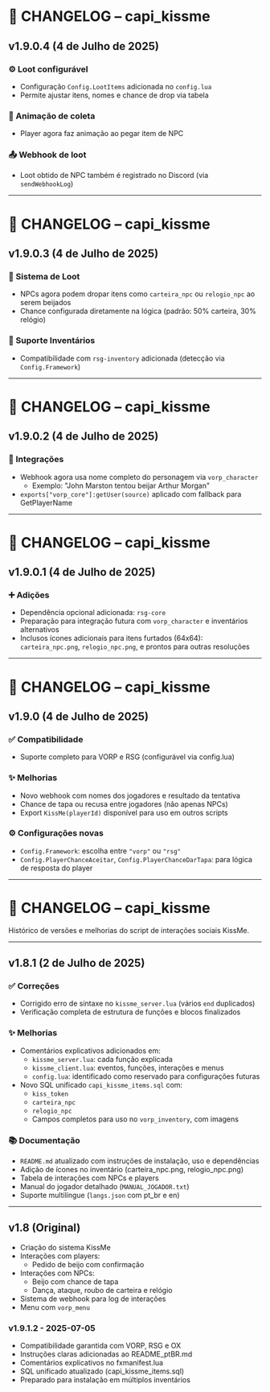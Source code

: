 # 📜 CHANGELOG – capi_kissme


## v1.9.0.4 (4 de Julho de 2025)

### ⚙️ Loot configurável
- Configuração `Config.LootItems` adicionada no `config.lua`
- Permite ajustar itens, nomes e chance de drop via tabela

### 🧙 Animação de coleta
- Player agora faz animação ao pegar item de NPC

### 📤 Webhook de loot
- Loot obtido de NPC também é registrado no Discord (via `sendWebhookLog`)

---
# 📜 CHANGELOG – capi_kissme


## v1.9.0.3 (4 de Julho de 2025)

### 🎁 Sistema de Loot
- NPCs agora podem dropar itens como `carteira_npc` ou `relogio_npc` ao serem beijados
- Chance configurada diretamente na lógica (padrão: 50% carteira, 30% relógio)

### 🧩 Suporte Inventários
- Compatibilidade com `rsg-inventory` adicionada (detecção via `Config.Framework`)

---
# 📜 CHANGELOG – capi_kissme


## v1.9.0.2 (4 de Julho de 2025)

### 🔗 Integrações
- Webhook agora usa nome completo do personagem via `vorp_character`
  - Exemplo: "John Marston tentou beijar Arthur Morgan"
- `exports["vorp_core"]:getUser(source)` aplicado com fallback para GetPlayerName


---
# 📜 CHANGELOG – capi_kissme


## v1.9.0.1 (4 de Julho de 2025)

### ➕ Adições
- Dependência opcional adicionada: `rsg-core`
- Preparação para integração futura com `vorp_character` e inventários alternativos
- Inclusos ícones adicionais para itens furtados (64x64): `carteira_npc.png`, `relogio_npc.png`, e prontos para outras resoluções


---
# 📜 CHANGELOG – capi_kissme


## v1.9.0 (4 de Julho de 2025)

### ✅ Compatibilidade
- Suporte completo para VORP e RSG (configurável via config.lua)

### ✨ Melhorias
- Novo webhook com nomes dos jogadores e resultado da tentativa
- Chance de tapa ou recusa entre jogadores (não apenas NPCs)
- Export `KissMe(playerId)` disponível para uso em outros scripts

### ⚙️ Configurações novas
- `Config.Framework`: escolha entre `"vorp"` ou `"rsg"`
- `Config.PlayerChanceAceitar`, `Config.PlayerChanceDarTapa`: para lógica de resposta do player

---
# 📜 CHANGELOG – capi_kissme

Histórico de versões e melhorias do script de interações sociais KissMe.

---

## v1.8.1 (2 de Julho de 2025)

### ✅ Correções
- Corrigido erro de sintaxe no `kissme_server.lua` (vários `end` duplicados)
- Verificação completa de estrutura de funções e blocos finalizados

### ✨ Melhorias
- Comentários explicativos adicionados em:
  - `kissme_server.lua`: cada função explicada
  - `kissme_client.lua`: eventos, funções, interações e menus
  - `config.lua`: identificado como reservado para configurações futuras
- Novo SQL unificado `capi_kissme_items.sql` com:
  - `kiss_token`
  - `carteira_npc`
  - `relogio_npc`
  - Campos completos para uso no `vorp_inventory`, com imagens

### 📚 Documentação
- `README.md` atualizado com instruções de instalação, uso e dependências
- Adição de ícones no inventário (carteira_npc.png, relogio_npc.png)
- Tabela de interações com NPCs e players
- Manual do jogador detalhado (`MANUAL_JOGADOR.txt`)
- Suporte multilíngue (`langs.json` com pt_br e en)

---

## v1.8 (Original)

- Criação do sistema KissMe
- Interações com players:
  - Pedido de beijo com confirmação
- Interações com NPCs:
  - Beijo com chance de tapa
  - Dança, ataque, roubo de carteira e relógio
- Sistema de webhook para log de interações
- Menu com `vorp_menu`


### v1.9.1.2 - 2025-07-05
- Compatibilidade garantida com VORP, RSG e OX
- Instruções claras adicionadas ao README_ptBR.md
- Comentários explicativos no fxmanifest.lua
- SQL unificado atualizado (capi_kissme_items.sql)
- Preparado para instalação em múltiplos inventários
